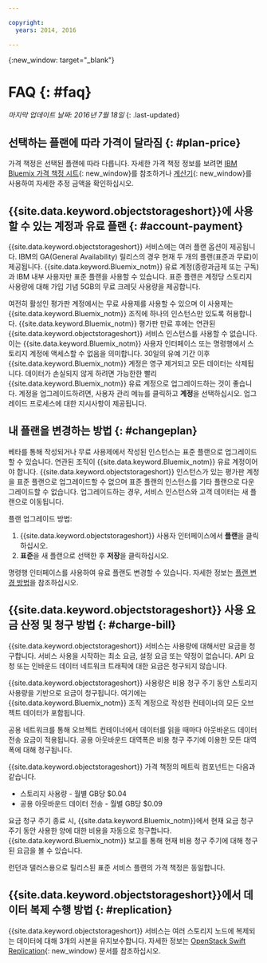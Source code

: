```yaml
---

copyright:
  years: 2014, 2016

---
```


{:new_window: target="_blank"}

# FAQ {: #faq} 

*마지막 업데이트 날짜: 2016년 7월 18일*
{: .last-updated}


## 선택하는 플랜에 따라 가격이 달라짐 {: #plan-price}
가격 책정은 선택된 플랜에 따라 다릅니다. 자세한 가격 책정 정보를 보려면 [IBM Bluemix 가격 책정 시트](https://console.ng.bluemix.net/pricing/){: new_window}를 참조하거나 [계산기](https://console.ng.bluemix.net/?direct=classic/#/pricing/cloudOEPaneId=pricing&paneId=pricingSheet){: new_window}를 사용하여 자세한 추정 금액을 확인하십시오. 


## {{site.data.keyword.objectstorageshort}}에 사용할 수 있는 계정과 유료 플랜 {: #account-payment}
{{site.data.keyword.objectstorageshort}} 서비스에는 여러 플랜 옵션이 제공됩니다. IBM의 GA(General Availability) 릴리스의 경우 현재 두 개의 플랜(표준과 무료)이 제공됩니다. {{site.data.keyword.Bluemix_notm}} 유료 계정(종량과금제 또는 구독)과 IBM 내부 사용자만 표준 플랜을 사용할 수 있습니다. 표준 플랜은 계정당 스토리지 사용량에 대해 가입 기념 5GB의 무료 크레딧 사용량을 제공합니다. 

여전히 활성인 평가판 계정에서는 무료 사용제를 사용할 수 있으며 이 사용제는 {{site.data.keyword.Bluemix_notm}} 조직에 하나의 인스턴스만 있도록 허용합니다. {{site.data.keyword.Bluemix_notm}} 평가판 만료 후에는 연관된 {{site.data.keyword.objectstorageshort}} 서비스 인스턴스를 사용할 수 없습니다. 이는 {{site.data.keyword.Bluemix_notm}} 사용자 인터페이스 또는 명령행에서 스토리지 계정에 액세스할 수 없음을 의미합니다. 30일의 유예 기간 이후 {{site.data.keyword.Bluemix_notm}} 계정은 영구 제거되고 모든 데이터는 삭제됩니다. 데이터가 손실되지 않게 하려면 가능한한 빨리 {{site.data.keyword.Bluemix_notm}} 유료 계정으로 업그레이드하는 것이 좋습니다. 계정을 업그레이드하려면, 사용자 관리 메뉴를 클릭하고 **계정**을 선택하십시오. 업그레이드 프로세스에 대한 지시사항이 제공됩니다. 

## 내 플랜을 변경하는 방법 {: #changeplan}  
베타를 통해 작성되거나 무료 사용제에서 작성된 인스턴스는 표준 플랜으로 업그레이드할 수 있습니다. 연관된 조직이 {{site.data.keyword.Bluemix_notm}} 유료 계정이어야 합니다. {{site.data.keyword.objectstorageshort}} 인스턴스가 있는 평가판 계정을 표준 플랜으로 업그레이드할 수 없으며 표준 플랜의 인스턴스를 기타 플랜으로 다운그레이드할 수 없습니다. 업그레이드하는 경우, 서비스 인스턴스와 고객 데이터는 새 플랜으로 이동됩니다. 

플랜 업그레이드 방법: 
1.	{{site.data.keyword.objectstorageshort}} 사용자 인터페이스에서 **플랜**을 클릭하십시오. 
2.	**표준**을 새 플랜으로 선택한 후 **저장**을 클릭하십시오.

명령행 인터페이스를 사용하여 유료 플랜도 변경할 수 있습니다. 자세한 정보는 [플랜 변경 방법](../../pricing/index.html#changing)을 참조하십시오. 


## {{site.data.keyword.objectstorageshort}} 사용 요금 산정 및 청구 방법 {: #charge-bill}

{{site.data.keyword.objectstorageshort}} 서비스는 사용량에 대해서만 요금을 청구합니다. 서비스 사용을 시작하는 최소 요금, 설정 요금 또는 약정이 없습니다. API 요청 또는 인바운드 데이터 네트워크 트래픽에 대한 요금은 청구되지 않습니다.

{{site.data.keyword.objectstorageshort}} 사용량은 비용 청구 주기 동안 스토리지 사용량을 기반으로 요금이 청구됩니다. 여기에는 {{site.data.keyword.Bluemix_notm}} 조직 계정으로 작성한 컨테이너의 모든 오브젝트 데이터가 포함됩니다. 

공용 네트워크를 통해 오브젝트 컨테이너에서 데이터를 읽을 때마다 아웃바운드 데이터 전송 요금이 적용됩니다. 공용 아웃바운드 대역폭은 비용 청구 주기에 이용한 모든 대역폭에 대해 청구됩니다. 

{{site.data.keyword.objectstorageshort}} 가격 책정의 메트릭 컴포넌트는 다음과 같습니다.
* 스토리지 사용량  - 월별 GB당 $0.04
* 공용 아웃바운드 데이터 전송  - 월별 GB당 $0.09 

요금 청구 주기 종료 시, {{site.data.keyword.Bluemix_notm}}에서 현재 요금 청구 주기 동안 사용한 양에 대한 비용을 자동으로 청구합니다. {{site.data.keyword.Bluemix_notm}} 보고를 통해 현재 비용 청구 주기에 대해 청구된 요금을 볼 수 있습니다.

런던과 댈러스용으로 릴리스된 표준 서비스 플랜의 가격 책정은 동일합니다.

## {{site.data.keyword.objectstorageshort}}에서 데이터 복제 수행 방법 {: #replication}
{{site.data.keyword.objectstorageshort}} 서비스는 여러 스토리지 노드에 복제되는 데이터에 대해 3개의 사본을 유지보수합니다. 자세한 정보는 [OpenStack Swift Replication](http://docs.openstack.org/developer/swift/overview_replication.html){: new_window} 문서를 참조하십시오. 

